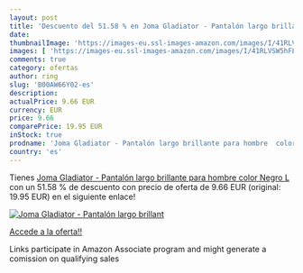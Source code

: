 ```yaml
---
layout: post
title: 'Descuento del 51.58 % en Joma Gladiator - Pantalón largo brillant'
date: 
thumbnailImage: 'https://images-eu.ssl-images-amazon.com/images/I/41RLVSW5hFL._SL200_.jpg'
images: [ 'https://images-eu.ssl-images-amazon.com/images/I/41RLVSW5hFL._SL200_.jpg' ]
comments: true
category: ofertas
author: ring
slug: 'B00AW66Y02-es'
description:
actualPrice: 9.66 EUR
currency: EUR
price: 9.66
comparePrice: 19.95 EUR
inStock: true
prodname: 'Joma Gladiator - Pantalón largo brillante para hombre  color Negro  L'
country: 'es'
---
```


Tienes [Joma Gladiator - Pantalón largo brillante para hombre  color Negro  L](https://www.amazon.es/dp/B00AW66Y02/?tag=tolees-21) con un 51.58 % de descuento con precio de oferta de 9.66 EUR (original: 19.95 EUR) en el siguiente enlace!

[![Joma Gladiator - Pantalón largo brillant](https://images-eu.ssl-images-amazon.com/images/I/41RLVSW5hFL._SL200_.jpg)](https://www.amazon.es/dp/B00AW66Y02/?tag=tolees-21)

[Accede a la oferta!!](https://www.amazon.es/dp/B00AW66Y02/?tag=tolees-21)

Links participate in Amazon Associate program and might generate a comission on qualifying sales



